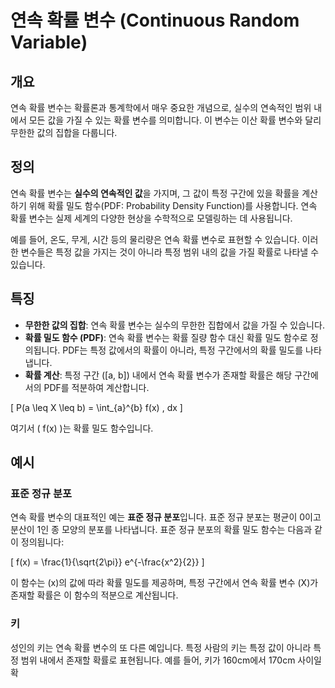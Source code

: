 # 연속 확률 변수 (Continuous Random Variable)

## 개요
연속 확률 변수는 확률론과 통계학에서 매우 중요한 개념으로, 실수의 연속적인 범위 내에서 모든 값을 가질 수 있는 확률 변수를 의미합니다. 이 변수는 이산 확률 변수와 달리 무한한 값의 집합을 다룹니다.

## 정의
연속 확률 변수는 **실수의 연속적인 값**을 가지며, 그 값이 특정 구간에 있을 확률을 계산하기 위해 확률 밀도 함수(PDF: Probability Density Function)를 사용합니다. 연속 확률 변수는 실제 세계의 다양한 현상을 수학적으로 모델링하는 데 사용됩니다.

예를 들어, 온도, 무게, 시간 등의 물리량은 연속 확률 변수로 표현할 수 있습니다. 이러한 변수들은 특정 값을 가지는 것이 아니라 특정 범위 내의 값을 가질 확률로 나타낼 수 있습니다.

## 특징
- **무한한 값의 집합**: 연속 확률 변수는 실수의 무한한 집합에서 값을 가질 수 있습니다.
- **확률 밀도 함수 (PDF)**: 연속 확률 변수는 확률 질량 함수 대신 확률 밀도 함수로 정의됩니다. PDF는 특정 값에서의 확률이 아니라, 특정 구간에서의 확률 밀도를 나타냅니다.
- **확률 계산**: 특정 구간 \([a, b]\) 내에서 연속 확률 변수가 존재할 확률은 해당 구간에서의 PDF를 적분하여 계산합니다.

\[
P(a \leq X \leq b) = \int_{a}^{b} f(x) \, dx
\]

여기서 \( f(x) \)는 확률 밀도 함수입니다.

## 예시
### 표준 정규 분포
연속 확률 변수의 대표적인 예는 **표준 정규 분포**입니다. 표준 정규 분포는 평균이 0이고 분산이 1인 종 모양의 분포를 나타냅니다. 표준 정규 분포의 확률 밀도 함수는 다음과 같이 정의됩니다:

\[
f(x) = \frac{1}{\sqrt{2\pi}} e^{-\frac{x^2}{2}}
\]

이 함수는 \(x\)의 값에 따라 확률 밀도를 제공하며, 특정 구간에서 연속 확률 변수 \(X\)가 존재할 확률은 이 함수의 적분으로 계산됩니다.

### 키
성인의 키는 연속 확률 변수의 또 다른 예입니다. 특정 사람의 키는 특정 값이 아니라 특정 범위 내에서 존재할 확률로 표현됩니다. 예를 들어, 키가 160cm에서 170cm 사이일 확
